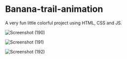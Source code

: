 # Banana-trail-animation
A very fun little colorful project using HTML, CSS and JS.

![Screenshot (190)](https://user-images.githubusercontent.com/125815967/230214209-aa7b9d5c-a911-44d9-a416-9c8fa7ec9b82.png)

![Screenshot (191)](https://user-images.githubusercontent.com/125815967/230214242-a19e33bc-a6d0-4225-8d80-2d1cf2147214.png)

![Screenshot (192)](https://user-images.githubusercontent.com/125815967/230214281-b0f6c3f6-f2a7-495c-a7ff-070ba72aebc4.png)
